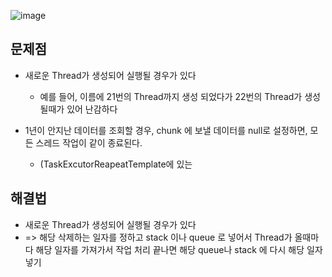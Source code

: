 ![image](https://github.com/ByeonChanHO/Back_End_Study/assets/38696775/077c8b8a-1114-49d4-8a2e-ed820a28fe8d)


## 문제점
+ 새로운 Thread가 생성되어 실행될 경우가 있다
  + 예를 들어, 이름에 21번의 Thread까지 생성 되었다가 22번의 Thread가 생성될때가 있어 난감하다

+ 1년이 안지난 데이터를 조회할 경우, chunk 에 보낼 데이터를 null로 설정하면, 모든 스레드 작업이 같이 종료된다.
  + (TaskExcutorReapeatTemplate에 있는 

## 해결법
 + 새로운 Thread가 생성되어 실행될 경우가 있다
  + => 해당 삭제하는 일자를 정하고 stack 이나 queue 로 넣어서 Thread가 올때마다 해당 일자를 가져가서 작업 처리 끝나면 해당 queue나 stack 에 다시 해당 일자 넣기
